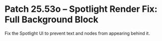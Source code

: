 # Patch 25.53o – Spotlight Render Fix: Full Background Block

Fix the Spotlight UI to prevent text and nodes from appearing behind it.
